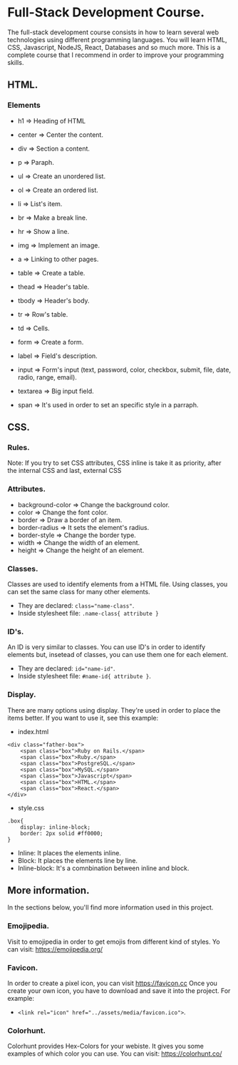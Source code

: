
# Full-Stack Development Course.

The full-stack development course consists in how to learn several web technologies using different programming languages.
You will learn HTML, CSS, Javascript, NodeJS, React, Databases and so much more. This is a complete course that I recommend
in order to improve your programming skills.

## HTML.

### Elements

* h1 => Heading of HTML
* center => Center the content.
* div => Section a content.
* p => Paraph.

* ul => Create an unordered list.
* ol => Create an ordered list.
* li => List's item.
* br => Make a break line.
* hr => Show a line.

* img => Implement an image.

* a => Linking to other pages.

* table => Create a table.
* thead => Header's table.
* tbody => Header's body.
* tr => Row's table.
* td => Cells.

* form => Create a form.
* label => Field's description.
* input => Form's input (text, password, color, checkbox, submit, file, date, radio, range, email).
* textarea => Big input field.

* span => It's used in order to set an specific style in a parraph. 

## CSS.

### Rules. 

Note: If you try to set CSS attributes, CSS inline is take it as priority, after the internal CSS and last, external CSS

### Attributes.

* background-color => Change the background color.
* color => Change the font color.
* border => Draw a border of an item.
* border-radius => It sets the element's radius.
* border-style => Change the border type.
* width => Change the width of an element.
* height => Change the height of an element.

### Classes.

Classes are used to identify elements from a HTML file. Using classes, you can set the same class for many other elements.

* They are declared: `class="name-class"`.
* Inside stylesheet file: `.name-class{ attribute }`

### ID's.

An ID is very similar to classes. You can use ID's in order to identify elements but, insetead of classes, you can use them one for each element.

* They are declared: `id="name-id"`.
* Inside stylesheet file: `#name-id{ attribute }`.

### Display.

There are many options using display. They're used  in order to place the items better. 
If you want to use it, see this example:

* index.html

```
<div class="father-box">
    <span class="box">Ruby on Rails.</span>
    <span class="box">Ruby.</span>
    <span class="box">PostgreSQL.</span>
    <span class="box">MySQL.</span>
    <span class="box">Javascript</span>
    <span class="box">HTML.</span>
    <span class="box">React.</span>
</div>
```

* style.css

```
.box{
    display: inline-block;
    border: 2px solid #ff0000;
}
```

* Inline: It places the elements inline.
* Block: It places the elements line by line.
* Inline-block: It's a comnbination between inline and block.

## More information.

In the sections below, you'll find more information used in this project.

### Emojipedia.

Visit to emojipedia in order to get emojis from different kind of styles. Yo can visit: https://emojipedia.org/

### Favicon.

In order to create a pixel icon, you can visit https://favicon.cc 
Once you create your own icon, you have to download and save it into the project. For example:

* `<link rel="icon" href="../assets/media/favicon.ico">`.

### Colorhunt.

Colorhunt provides Hex-Colors for your webiste. It gives you some examples of which color you can use. You can visit: https://colorhunt.co/
